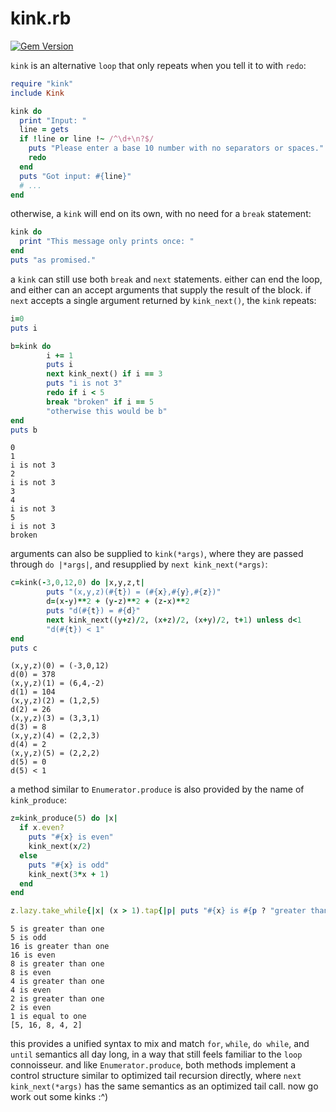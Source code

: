 # kink.rb

[![Gem Version](https://badge.fury.io/rb/kink.svg)](https://badge.fury.io/rb/kink)

`kink` is an alternative `loop` that only repeats when you tell it to with `redo`:

```ruby
require "kink"
include Kink

kink do
  print "Input: "
  line = gets
  if !line or line !~ /^\d+\n?$/
    puts "Please enter a base 10 number with no separators or spaces."
    redo
  end
  puts "Got input: #{line}"
  # ...
end
```

otherwise, a `kink` will end on its own, with no need for a `break` statement:

```ruby
kink do
  print "This message only prints once: "
end
puts "as promised."
```

a `kink` can still use both `break` and `next` statements. either can end the loop, and either can an accept arguments that supply the result of the block. if `next` accepts a single argument returned by `kink_next()`, the `kink` repeats:

```ruby
i=0
puts i

b=kink do
        i += 1
        puts i
        next kink_next() if i == 3
        puts "i is not 3"
        redo if i < 5
        break "broken" if i == 5
        "otherwise this would be b"
end
puts b
```

```
0
1
i is not 3
2
i is not 3
3
4
i is not 3
5
i is not 3
broken
```

arguments can also be supplied to `kink(*args)`, where they are passed through `do |*args|`, and resupplied by `next kink_next(*args)`:

```ruby
c=kink(-3,0,12,0) do |x,y,z,t|
        puts "(x,y,z)(#{t}) = (#{x},#{y},#{z})"
        d=(x-y)**2 + (y-z)**2 + (z-x)**2
        puts "d(#{t}) = #{d}"
        next kink_next((y+z)/2, (x+z)/2, (x+y)/2, t+1) unless d<1
        "d(#{t}) < 1"
end
puts c
```

```
(x,y,z)(0) = (-3,0,12)
d(0) = 378
(x,y,z)(1) = (6,4,-2)
d(1) = 104
(x,y,z)(2) = (1,2,5)
d(2) = 26
(x,y,z)(3) = (3,3,1)
d(3) = 8
(x,y,z)(4) = (2,2,3)
d(4) = 2
(x,y,z)(5) = (2,2,2)
d(5) = 0
d(5) < 1
```

a method similar to `Enumerator.produce` is also provided by the name of `kink_produce`:

```ruby
z=kink_produce(5) do |x|
  if x.even?
    puts "#{x} is even"
    kink_next(x/2)
  else
    puts "#{x} is odd"
    kink_next(3*x + 1)
  end
end

z.lazy.take_while{|x| (x > 1).tap{|p| puts "#{x} is #{p ? "greater than" : "equal to"} one"}}.first(1000000).then{|xxx| puts xxx.inspect}
```

```
5 is greater than one
5 is odd
16 is greater than one
16 is even
8 is greater than one
8 is even
4 is greater than one
4 is even
2 is greater than one
2 is even
1 is equal to one
[5, 16, 8, 4, 2]
```

this provides a unified syntax to mix and match `for`, `while`, `do while`, and `until` semantics all day long, in a way that still feels familiar to the `loop` connoisseur. and like `Enumerator.produce`, both methods implement a control structure similar to optimized tail recursion directly, where `next kink_next(*args)` has the same semantics as an optimized tail call. now go work out some kinks :^)
